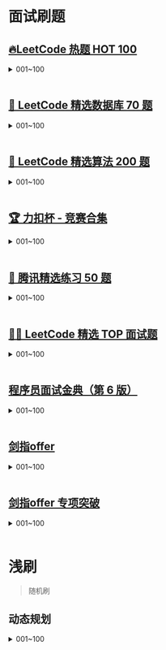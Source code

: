 
# 面试刷题
## [🔥LeetCode 热题 HOT 100 ](https://leetcode.cn/problem-list/2cktkvj/)
<details>
    <summary>001~100</summary>
    001. :heavy_check_mark: <a href="src/leetcode/editor/cn/interview/tophot/TwoSum.java">[1]两数之和	Easy</a><br/>
</details>
<br/>


## [💙 LeetCode 精选数据库 70 题](https://leetcode.cn/problem-list/qgq7m9e)
<details>
    <summary>001~100</summary>
</details>
<br/>

## [🧡 LeetCode 精选算法 200 题](https://leetcode.cn/problem-list/qg88wci)
<details>
    <summary>001~100</summary>
</details>
<br/>

## [🏆 力扣杯 - 竞赛合集](https://leetcode.cn/problem-list/7cyqwuv)
<details>
    <summary>001~100</summary>
</details>
<br/>

## [🐧 腾讯精选练习 50 题](https://leetcode.cn/problem-list/ex0k24j)
<details>
    <summary>001~100</summary>
</details>
<br/>

## [👨‍💻 LeetCode 精选 TOP 面试题](https://leetcode.cn/problem-list/2ckc81c)
<details>
    <summary>001~100</summary>
</details>
<br/>

## [程序员面试金典（第 6 版）](https://leetcode.cn/problem-list/xb9lfcwi)
<details>
    <summary>001~100</summary>
</details>
<br/>

## [剑指offer](https://leetcode.cn/problem-list/xb9nqhhg/)
<details>
    <summary>001~100</summary>
    001. :heavy_check_mark: <a href="src/leetcode/editor/cn/interview/srto/ShuZuZhongZhongFuDeShuZiLcof.java">[剑指 Offer 03]数组中重复的数字	Easy</a><br/>
    002. :heavy_check_mark: <a href="src/leetcode/editor/cn/interview/srto/ErWeiShuZuZhongDeChaZhaoLcof.java">[剑指 Offer 04]二维数组中的查找	Medium</a><br/>
    003. :heavy_check_mark: <a href="src/leetcode/editor/cn/interview/srto/TiHuanKongGeLcof.java">[剑指 Offer 05]替换空格	Easy</a><br/>
    004. :heavy_check_mark: <a href="src/leetcode/editor/cn/interview/srto/CongWeiDaoTouDaYinLianBiaoLcof.java">[剑指 Offer 06]从尾到头打印链表	Easy</a><br/>
    005. :heavy_check_mark: <a href="src/leetcode/editor/cn/interview/srto/ZhongJianErChaShuLcof.java">[剑指 Offer 07]重建二叉树	Medium</a><br/>
    006. :lock: <a href="src/leetcode/editor/cn/interview/srto/CongWeiDaoTouDaYinLianBiaoLcof.java">[剑指 Offer 09]用两个栈实现队列	Easy</a><br/>
    007. :lock: <a href="src/leetcode/editor/cn/interview/srto/CongWeiDaoTouDaYinLianBiaoLcof.java">[剑指 Offer 10- I]斐波那契数列	Easy</a><br/>
    008. :lock: <a href="src/leetcode/editor/cn/interview/srto/CongWeiDaoTouDaYinLianBiaoLcof.java">[剑指 Offer 10- II]青蛙跳台阶问题	Easy</a><br/>
    009. :lock: <a href="src/leetcode/editor/cn/interview/srto/CongWeiDaoTouDaYinLianBiaoLcof.java">[剑指 Offer 11]旋转数组的最小数字	Easy</a><br/>
    010. :lock: <a href="src/leetcode/editor/cn/interview/srto/CongWeiDaoTouDaYinLianBiaoLcof.java">[剑指 Offer 12]矩阵中的路径	Medium</a><br/>
    011. :lock: <a href="src/leetcode/editor/cn/interview/srto/CongWeiDaoTouDaYinLianBiaoLcof.java">[剑指 Offer 14- I]剪绳子	Medium</a><br/>
    012. :lock: <a href="src/leetcode/editor/cn/interview/srto/CongWeiDaoTouDaYinLianBiaoLcof.java">[剑指 Offer 14- II]剪绳子 II	Medium</a><br/>
    013. :lock: <a href="src/leetcode/editor/cn/interview/srto/CongWeiDaoTouDaYinLianBiaoLcof.java">[剑指 Offer 06]从尾到头打印链表	Easy</a><br/>
    014. :lock: <a href="src/leetcode/editor/cn/interview/srto/CongWeiDaoTouDaYinLianBiaoLcof.java">[剑指 Offer 15]二进制中1的个数	Easy</a><br/>
    015. :lock: <a href="src/leetcode/editor/cn/interview/srto/CongWeiDaoTouDaYinLianBiaoLcof.java">[剑指 Offer 16]数值的整数次方	Medium</a><br/>
    016. :lock: <a href="src/leetcode/editor/cn/interview/srto/CongWeiDaoTouDaYinLianBiaoLcof.java">[剑指 Offer 17]打印从1到最大的n位数	Easy</a><br/>
    017. :lock: <a href="src/leetcode/editor/cn/interview/srto/CongWeiDaoTouDaYinLianBiaoLcof.java">[剑指 Offer 18]删除链表的节点	Easy</a><br/>
    018. :lock: <a href="src/leetcode/editor/cn/interview/srto/CongWeiDaoTouDaYinLianBiaoLcof.java">[剑指 Offer 19]正则表达式匹配	Hard</a><br/>
    019. :lock: <a href="src/leetcode/editor/cn/interview/srto/CongWeiDaoTouDaYinLianBiaoLcof.java">[剑指 Offer 20]表示数值的字符串	Medium</a><br/>
    020. :lock: <a href="src/leetcode/editor/cn/interview/srto/CongWeiDaoTouDaYinLianBiaoLcof.java">[剑指 Offer 21]调整数组顺序使奇数位于偶数前面	Easy</a><br/>
    021. :lock: <a href="src/leetcode/editor/cn/interview/srto/CongWeiDaoTouDaYinLianBiaoLcof.java">[剑指 Offer 22]链表中倒数第k个节点	Easy</a><br/>
    022. :lock: <a href="src/leetcode/editor/cn/interview/srto/CongWeiDaoTouDaYinLianBiaoLcof.java">[剑指 Offer 24]反转链表	Easy</a><br/>
    023. :lock: <a href="src/leetcode/editor/cn/interview/srto/CongWeiDaoTouDaYinLianBiaoLcof.java">[剑指 Offer 25]合并两个排序的链表	Easy</a><br/>
    024. :lock: <a href="src/leetcode/editor/cn/interview/srto/CongWeiDaoTouDaYinLianBiaoLcof.java">[剑指 Offer 26]树的子结构	Medium</a><br/>
    025. :lock: <a href="src/leetcode/editor/cn/interview/srto/CongWeiDaoTouDaYinLianBiaoLcof.java">[剑指 Offer 27]二叉树的镜像	Easy</a><br/>
    026. :lock: <a href="src/leetcode/editor/cn/interview/srto/CongWeiDaoTouDaYinLianBiaoLcof.java">[剑指 Offer 28]对称的二叉树	Easy</a><br/>
    027. :lock: <a href="src/leetcode/editor/cn/interview/srto/CongWeiDaoTouDaYinLianBiaoLcof.java">[剑指 Offer 29]顺时针打印矩阵	Easy</a><br/>
    028. :lock: <a href="src/leetcode/editor/cn/interview/srto/CongWeiDaoTouDaYinLianBiaoLcof.java">[剑指 Offer 30]包含min函数的栈	Easy</a><br/>
    029. :lock: <a href="src/leetcode/editor/cn/interview/srto/CongWeiDaoTouDaYinLianBiaoLcof.java">[剑指 Offer 31]栈的压入、弹出序列	Medium</a><br/>
    030. :lock: <a href="src/leetcode/editor/cn/interview/srto/CongWeiDaoTouDaYinLianBiaoLcof.java">[剑指 Offer 32 - I]从上到下打印二叉树	Medium</a><br/>
    031. :lock: <a href="src/leetcode/editor/cn/interview/srto/CongWeiDaoTouDaYinLianBiaoLcof.java">[剑指 Offer 32 - II]从上到下打印二叉树 II	Easy</a><br/>
    032. :lock: <a href="src/leetcode/editor/cn/interview/srto/CongWeiDaoTouDaYinLianBiaoLcof.java">[剑指 Offer 32 - III]从上到下打印二叉树 III	Medium</a><br/>
    033. :lock: <a href="src/leetcode/editor/cn/interview/srto/CongWeiDaoTouDaYinLianBiaoLcof.java">[剑指 Offer 33]二叉搜索树的后序遍历序列	Medium</a><br/>
    034. :lock: <a href="src/leetcode/editor/cn/interview/srto/CongWeiDaoTouDaYinLianBiaoLcof.java">[剑指 Offer 34]二叉树中和为某一值的路径	Medium</a><br/>
    035. :lock: <a href="src/leetcode/editor/cn/interview/srto/CongWeiDaoTouDaYinLianBiaoLcof.java">[剑指 Offer 35]复杂链表的复制	Medium</a><br/>
    036. :lock: <a href="src/leetcode/editor/cn/interview/srto/CongWeiDaoTouDaYinLianBiaoLcof.java">[剑指 Offer 36]二叉搜索树与双向链表	Medium</a><br/>
    037. :lock: <a href="src/leetcode/editor/cn/interview/srto/CongWeiDaoTouDaYinLianBiaoLcof.java">[剑指 Offer 37]序列化二叉树	Hard</a><br/>
    038. :lock: <a href="src/leetcode/editor/cn/interview/srto/CongWeiDaoTouDaYinLianBiaoLcof.java">[剑指 Offer 38]字符串的排列	Medium</a><br/>
    039. :lock: <a href="src/leetcode/editor/cn/interview/srto/CongWeiDaoTouDaYinLianBiaoLcof.java">[剑指 Offer 39]数组中出现次数超过一半的数字	Easy</a><br/>
    040. :lock: <a href="src/leetcode/editor/cn/interview/srto/CongWeiDaoTouDaYinLianBiaoLcof.java">[剑指 Offer 40]最小的k个数	Easy</a><br/>
    050. :lock: <a href="src/leetcode/editor/cn/interview/srto/CongWeiDaoTouDaYinLianBiaoLcof.java">[剑指 Offer 41]数据流中的中位数	Hard</a><br/>
    051. :lock: <a href="src/leetcode/editor/cn/interview/srto/CongWeiDaoTouDaYinLianBiaoLcof.java">[剑指 Offer 42]连续子数组的最大和	Easy</a><br/>
    052. :lock: <a href="src/leetcode/editor/cn/interview/srto/CongWeiDaoTouDaYinLianBiaoLcof.java">[剑指 Offer 43]1～n 整数中 1 出现的次数	Hard</a><br/>
    053. :lock: <a href="src/leetcode/editor/cn/interview/srto/CongWeiDaoTouDaYinLianBiaoLcof.java">[剑指 Offer 44]数字序列中某一位的数字	Medium</a><br/>
    054. :lock: <a href="src/leetcode/editor/cn/interview/srto/CongWeiDaoTouDaYinLianBiaoLcof.java">[剑指 Offer 45]把数组排成最小的数	Medium</a><br/>
    055. :lock: <a href="src/leetcode/editor/cn/interview/srto/CongWeiDaoTouDaYinLianBiaoLcof.java">[剑指 Offer 46]把数字翻译成字符串	Medium</a><br/>
    056. :lock: <a href="src/leetcode/editor/cn/interview/srto/CongWeiDaoTouDaYinLianBiaoLcof.java">[剑指 Offer 47]礼物的最大价值	Medium</a><br/>
    057. :lock: <a href="src/leetcode/editor/cn/interview/srto/CongWeiDaoTouDaYinLianBiaoLcof.java">[剑指 Offer 48]最长不含重复字符的子字符串	Medium</a><br/>
    058. :lock: <a href="src/leetcode/editor/cn/interview/srto/CongWeiDaoTouDaYinLianBiaoLcof.java">[剑指 Offer 49]丑数	Medium</a><br/>
    059. :lock: <a href="src/leetcode/editor/cn/interview/srto/CongWeiDaoTouDaYinLianBiaoLcof.java">[剑指 Offer 50]第一个只出现一次的字符	Easy</a><br/>
    060. :lock: <a href="src/leetcode/editor/cn/interview/srto/CongWeiDaoTouDaYinLianBiaoLcof.java">[剑指 Offer 51]数组中的逆序对	Hard</a><br/>
    061. :lock: <a href="src/leetcode/editor/cn/interview/srto/CongWeiDaoTouDaYinLianBiaoLcof.java">[剑指 Offer 52]两个链表的第一个公共节点	Easy</a><br/>
    062. :lock: <a href="src/leetcode/editor/cn/interview/srto/CongWeiDaoTouDaYinLianBiaoLcof.java">[剑指 Offer 53 - I]在排序数组中查找数字 I	Easy</a><br/>
    063. :lock: <a href="src/leetcode/editor/cn/interview/srto/CongWeiDaoTouDaYinLianBiaoLcof.java">[剑指 Offer 53 - II]0～n-1中缺失的数字	Easy</a><br/>
    064. :lock: <a href="src/leetcode/editor/cn/interview/srto/CongWeiDaoTouDaYinLianBiaoLcof.java">[剑指 Offer 54]二叉搜索树的第k大节点	Easy</a><br/>
    065. :lock: <a href="src/leetcode/editor/cn/interview/srto/CongWeiDaoTouDaYinLianBiaoLcof.java">[剑指 Offer 55 - I]二叉树的深度	Easy</a><br/>
    066. :lock: <a href="src/leetcode/editor/cn/interview/srto/CongWeiDaoTouDaYinLianBiaoLcof.java">[剑指 Offer 55 - II]平衡二叉树	Easy</a><br/>
    067. :lock: <a href="src/leetcode/editor/cn/interview/srto/CongWeiDaoTouDaYinLianBiaoLcof.java">[剑指 Offer 56 - I]数组中数字出现的次数	Medium</a><br/>
    068. :lock: <a href="src/leetcode/editor/cn/interview/srto/CongWeiDaoTouDaYinLianBiaoLcof.java">[剑指 Offer 56 - II]数组中数字出现的次数 II	Medium</a><br/>
    069. :lock: <a href="src/leetcode/editor/cn/interview/srto/CongWeiDaoTouDaYinLianBiaoLcof.java">[剑指 Offer 57]和为s的两个数字	Easy</a><br/>
    070. :lock: <a href="src/leetcode/editor/cn/interview/srto/CongWeiDaoTouDaYinLianBiaoLcof.java">[剑指 Offer 57 - II]和为s的连续正数序列	Easy</a><br/>
    071. :lock: <a href="src/leetcode/editor/cn/interview/srto/CongWeiDaoTouDaYinLianBiaoLcof.java">[剑指 Offer 58 - I]翻转单词顺序	Easy</a><br/>
    072. :lock: <a href="src/leetcode/editor/cn/interview/srto/CongWeiDaoTouDaYinLianBiaoLcof.java">[剑指 Offer 58 - II]左旋转字符串	Easy</a><br/>
    073. :lock: <a href="src/leetcode/editor/cn/interview/srto/CongWeiDaoTouDaYinLianBiaoLcof.java">[剑指 Offer 59 - I]滑动窗口的最大值	Hard</a><br/>
    074. :lock: <a href="src/leetcode/editor/cn/interview/srto/CongWeiDaoTouDaYinLianBiaoLcof.java">[剑指 Offer 59 - II]队列的最大值	Medium</a><br/>
    075. :lock: <a href="src/leetcode/editor/cn/interview/srto/CongWeiDaoTouDaYinLianBiaoLcof.java">[剑指 Offer 60]n个骰子的点数	Medium</a><br/>
    076. :lock: <a href="src/leetcode/editor/cn/interview/srto/CongWeiDaoTouDaYinLianBiaoLcof.java">[剑指 Offer 61]扑克牌中的顺子	Easy</a><br/>
    077. :lock: <a href="src/leetcode/editor/cn/interview/srto/CongWeiDaoTouDaYinLianBiaoLcof.java">[剑指 Offer 62]圆圈中最后剩下的数字	Easy</a><br/>
    078. :lock: <a href="src/leetcode/editor/cn/interview/srto/CongWeiDaoTouDaYinLianBiaoLcof.java">[剑指 Offer 63]股票的最大利润	Medium</a><br/>
    079. :lock: <a href="src/leetcode/editor/cn/interview/srto/CongWeiDaoTouDaYinLianBiaoLcof.java">[剑指 Offer 64]求1+2+…+n	Medium</a><br/>
    080. :lock: <a href="src/leetcode/editor/cn/interview/srto/CongWeiDaoTouDaYinLianBiaoLcof.java">[剑指 Offer 65]不用加减乘除做加法	Easy</a><br/>
    081. :lock: <a href="src/leetcode/editor/cn/interview/srto/CongWeiDaoTouDaYinLianBiaoLcof.java">[剑指 Offer 66]构建乘积数组	Medium</a><br/>
    082. :lock: <a href="src/leetcode/editor/cn/interview/srto/CongWeiDaoTouDaYinLianBiaoLcof.java">[剑指 Offer 67]把字符串转换成整数	Medium</a><br/>
    083. :lock: <a href="src/leetcode/editor/cn/interview/srto/CongWeiDaoTouDaYinLianBiaoLcof.java">[剑指 Offer 68 - I]二叉搜索树的最近公共祖先	Easy</a><br/>
    084. :lock: <a href="src/leetcode/editor/cn/interview/srto/CongWeiDaoTouDaYinLianBiaoLcof.java">[剑指 Offer 68 - II]二叉树的最近公共祖先	Easy</a><br/>
</details>
<br/>

## [剑指offer 专项突破](https://leetcode.cn/problem-list/e8X3pBZi/)
<details>
    <summary>001~100</summary>
    001. :lock: <a href="src/leetcode/editor/cn/interview/srto/ShuZuZhongZhongFuDeShuZiLcof.java">[剑指 Offer II 001]整数除法	Easy</a><br/>
    002. :lock: <a href="src/leetcode/editor/cn/interview/srto/ErWeiShuZuZhongDeChaZhaoLcof.java">[剑指 Offer II 002]二进制加法	Easy</a><br/>
    003. :lock: <a href="src/leetcode/editor/cn/interview/srto/TiHuanKongGeLcof.java">[剑指 Offer II 003]前 n 个数字二进制中 1 的个数	Easy</a><br/>
    004. :lock: <a href="src/leetcode/editor/cn/interview/srto/CongWeiDaoTouDaYinLianBiaoLcof.java">[剑指 Offer II 004]只出现一次的数字 	Medium</a><br/>
    005. :lock: <a href="src/leetcode/editor/cn/interview/srto/CongWeiDaoTouDaYinLianBiaoLcof.java">[剑指 Offer II 005]单词长度的最大乘积	Medium</a><br/>
    006. :lock: <a href="src/leetcode/editor/cn/interview/srto/CongWeiDaoTouDaYinLianBiaoLcof.java">[剑指 Offer II 006]排序数组中两个数字之和	Easy</a><br/>
    007. :lock: <a href="src/leetcode/editor/cn/interview/srto/CongWeiDaoTouDaYinLianBiaoLcof.java">[剑指 Offer II 007]数组中和为 0 的三个数	Medium</a><br/>
    008. :lock: <a href="src/leetcode/editor/cn/interview/srto/CongWeiDaoTouDaYinLianBiaoLcof.java">[剑指 Offer II 008]和大于等于 target 的最短子数组	Medium</a><br/>
    009. :lock: <a href="src/leetcode/editor/cn/interview/srto/CongWeiDaoTouDaYinLianBiaoLcof.java">[剑指 Offer II 009]乘积小于 K 的子数组	Medium</a><br/>
    010. :lock: <a href="src/leetcode/editor/cn/interview/srto/CongWeiDaoTouDaYinLianBiaoLcof.java">[剑指 Offer II 010]和为 k 的子数组	Medium</a><br/>
    011. :lock: <a href="src/leetcode/editor/cn/interview/srto/CongWeiDaoTouDaYinLianBiaoLcof.java">[剑指 Offer II 011]0 和 1 个数相同的子数组	Medium</a><br/>
    012. :lock: <a href="src/leetcode/editor/cn/interview/srto/CongWeiDaoTouDaYinLianBiaoLcof.java">[剑指 Offer II 012]左右两边子数组的和相等	Easy</a><br/>
    013. :lock: <a href="src/leetcode/editor/cn/interview/srto/CongWeiDaoTouDaYinLianBiaoLcof.java">[剑指 Offer II 013]二维子矩阵的和	Medium</a><br/>
    014. :lock: <a href="src/leetcode/editor/cn/interview/srto/CongWeiDaoTouDaYinLianBiaoLcof.java">[剑指 Offer II 014]字符串中的变位词	Medium</a><br/>
    015. :lock: <a href="src/leetcode/editor/cn/interview/srto/CongWeiDaoTouDaYinLianBiaoLcof.java">[剑指 Offer II 015]字符串中的所有变位词	Medium</a><br/>
    016. :lock: <a href="src/leetcode/editor/cn/interview/srto/CongWeiDaoTouDaYinLianBiaoLcof.java">[剑指 Offer II 016]不含重复字符的最长子字符串	Medium</a><br/>
    017. :lock: <a href="src/leetcode/editor/cn/interview/srto/CongWeiDaoTouDaYinLianBiaoLcof.java">[剑指 Offer II 017]含有所有字符的最短字符串	Hard</a><br/>
    018. :lock: <a href="src/leetcode/editor/cn/interview/srto/CongWeiDaoTouDaYinLianBiaoLcof.java">[剑指 Offer II 018]有效的回文	Easy</a><br/>
    019. :lock: <a href="src/leetcode/editor/cn/interview/srto/CongWeiDaoTouDaYinLianBiaoLcof.java">[剑指 Offer II 019]最多删除一个字符得到回文	Easy</a><br/>
    020. :lock: <a href="src/leetcode/editor/cn/interview/srto/CongWeiDaoTouDaYinLianBiaoLcof.java">[剑指 Offer II 020]回文子字符串的个数	Medium</a><br/>
    021. :lock: <a href="src/leetcode/editor/cn/interview/srto/CongWeiDaoTouDaYinLianBiaoLcof.java">[剑指 Offer II 021]删除链表的倒数第 n 个结点	Medium</a><br/>
    022. :lock: <a href="src/leetcode/editor/cn/interview/srto/CongWeiDaoTouDaYinLianBiaoLcof.java">[剑指 Offer II 022]链表中环的入口节点	Medium</a><br/>
    023. :lock: <a href="src/leetcode/editor/cn/interview/srto/CongWeiDaoTouDaYinLianBiaoLcof.java">[剑指 Offer II 023]两个链表的第一个重合节点	Easy</a><br/>
    024. :lock: <a href="src/leetcode/editor/cn/interview/srto/CongWeiDaoTouDaYinLianBiaoLcof.java">[剑指 Offer II 024]反转链表	Easy</a><br/>
    025. :lock: <a href="src/leetcode/editor/cn/interview/srto/CongWeiDaoTouDaYinLianBiaoLcof.java">[剑指 Offer II 025]链表中的两数相加	Medium</a><br/>
    026. :lock: <a href="src/leetcode/editor/cn/interview/srto/CongWeiDaoTouDaYinLianBiaoLcof.java">[剑指 Offer II 026]重排链表	Medium</a><br/>
    027. :lock: <a href="src/leetcode/editor/cn/interview/srto/CongWeiDaoTouDaYinLianBiaoLcof.java">[剑指 Offer II 027]回文链表	Easy</a><br/>
    028. :lock: <a href="src/leetcode/editor/cn/interview/srto/CongWeiDaoTouDaYinLianBiaoLcof.java">[剑指 Offer II 028]展平多级双向链表	Medium</a><br/>
    029. :lock: <a href="src/leetcode/editor/cn/interview/srto/CongWeiDaoTouDaYinLianBiaoLcof.java">[剑指 Offer II 029]排序的循环链表	Medium</a><br/>
    030. :lock: <a href="src/leetcode/editor/cn/interview/srto/CongWeiDaoTouDaYinLianBiaoLcof.java">[剑指 Offer II 030]插入、删除和随机访问都是 O(1) 的容器	Medium</a><br/>
    031. :lock: <a href="src/leetcode/editor/cn/interview/srto/CongWeiDaoTouDaYinLianBiaoLcof.java">[剑指 Offer II 031]最近最少使用缓存	Medium</a><br/>
    032. :lock: <a href="src/leetcode/editor/cn/interview/srto/CongWeiDaoTouDaYinLianBiaoLcof.java">[剑指 Offer II 032]有效的变位词	Easy</a><br/>
    033. :lock: <a href="src/leetcode/editor/cn/interview/srto/CongWeiDaoTouDaYinLianBiaoLcof.java">[剑指 Offer II 033]变位词组	Medium</a><br/>
    034. :lock: <a href="src/leetcode/editor/cn/interview/srto/CongWeiDaoTouDaYinLianBiaoLcof.java">[剑指 Offer II 034]外星语言是否排序	Easy</a><br/>
    035. :lock: <a href="src/leetcode/editor/cn/interview/srto/CongWeiDaoTouDaYinLianBiaoLcof.java">[剑指 Offer II 035]最小时间差	Medium</a><br/>
    036. :lock: <a href="src/leetcode/editor/cn/interview/srto/CongWeiDaoTouDaYinLianBiaoLcof.java">[剑指 Offer II 036]后缀表达式	Medium</a><br/>
    037. :lock: <a href="src/leetcode/editor/cn/interview/srto/CongWeiDaoTouDaYinLianBiaoLcof.java">[剑指 Offer II 037]小行星碰撞	Medium</a><br/>
    038. :lock: <a href="src/leetcode/editor/cn/interview/srto/CongWeiDaoTouDaYinLianBiaoLcof.java">[剑指 Offer II 038]每日温度	Medium</a><br/>
    039. :lock: <a href="src/leetcode/editor/cn/interview/srto/CongWeiDaoTouDaYinLianBiaoLcof.java">[剑指 Offer II 039]直方图最大矩形面积	Hard</a><br/>
    040. :lock: <a href="src/leetcode/editor/cn/interview/srto/CongWeiDaoTouDaYinLianBiaoLcof.java">[剑指 Offer II 040]矩阵中最大的矩形	Hard</a><br/>
    050. :lock: <a href="src/leetcode/editor/cn/interview/srto/CongWeiDaoTouDaYinLianBiaoLcof.java">[剑指 Offer II 041]滑动窗口的平均值	Easy</a><br/>
    051. :lock: <a href="src/leetcode/editor/cn/interview/srto/CongWeiDaoTouDaYinLianBiaoLcof.java">[剑指 Offer II 042]最近请求次数	Easy</a><br/>
    052. :lock: <a href="src/leetcode/editor/cn/interview/srto/CongWeiDaoTouDaYinLianBiaoLcof.java">[剑指 Offer II 043]往完全二叉树添加节点	Medium</a><br/>
    053. :lock: <a href="src/leetcode/editor/cn/interview/srto/CongWeiDaoTouDaYinLianBiaoLcof.java">[剑指 Offer II 044]二叉树每层的最大值	Medium</a><br/>
    054. :lock: <a href="src/leetcode/editor/cn/interview/srto/CongWeiDaoTouDaYinLianBiaoLcof.java">[剑指 Offer II 045]二叉树最底层最左边的值	Medium</a><br/>
    055. :lock: <a href="src/leetcode/editor/cn/interview/srto/CongWeiDaoTouDaYinLianBiaoLcof.java">[剑指 Offer II 046]二叉树的右侧视图	Medium</a><br/>
    056. :lock: <a href="src/leetcode/editor/cn/interview/srto/CongWeiDaoTouDaYinLianBiaoLcof.java">[剑指 Offer II 047]二叉树剪枝	Medium</a><br/>
    057. :lock: <a href="src/leetcode/editor/cn/interview/srto/CongWeiDaoTouDaYinLianBiaoLcof.java">[剑指 Offer II 048]序列化与反序列化二叉树	Hard</a><br/>
    058. :lock: <a href="src/leetcode/editor/cn/interview/srto/CongWeiDaoTouDaYinLianBiaoLcof.java">[剑指 Offer II 049]从根节点到叶节点的路径数字之和	Medium</a><br/>
    059. :lock: <a href="src/leetcode/editor/cn/interview/srto/CongWeiDaoTouDaYinLianBiaoLcof.java">[剑指 Offer II 050]向下的路径节点之和	Medium</a><br/>
    060. :lock: <a href="src/leetcode/editor/cn/interview/srto/CongWeiDaoTouDaYinLianBiaoLcof.java">[剑指 Offer II 051]节点之和最大的路径	Hard</a><br/>
    061. :lock: <a href="src/leetcode/editor/cn/interview/srto/CongWeiDaoTouDaYinLianBiaoLcof.java">[剑指 Offer II 052]展平二叉搜索树	Easy</a><br/>
    062. :lock: <a href="src/leetcode/editor/cn/interview/srto/CongWeiDaoTouDaYinLianBiaoLcof.java">[剑指 Offer II 053]二叉搜索树中的中序后继	Medium</a><br/>
    063. :lock: <a href="src/leetcode/editor/cn/interview/srto/CongWeiDaoTouDaYinLianBiaoLcof.java">[剑指 Offer II 054]所有大于等于节点的值之和	Medium</a><br/>
    064. :lock: <a href="src/leetcode/editor/cn/interview/srto/CongWeiDaoTouDaYinLianBiaoLcof.java">[剑指 Offer II 055]二叉搜索树迭代器	Medium</a><br/>
    065. :lock: <a href="src/leetcode/editor/cn/interview/srto/CongWeiDaoTouDaYinLianBiaoLcof.java">[剑指 Offer II 056]二叉搜索树中两个节点之和	Easy</a><br/>
    066. :lock: <a href="src/leetcode/editor/cn/interview/srto/CongWeiDaoTouDaYinLianBiaoLcof.java">[剑指 Offer II 057]值和下标之差都在给定的范围内	Medium</a><br/>
    067. :lock: <a href="src/leetcode/editor/cn/interview/srto/CongWeiDaoTouDaYinLianBiaoLcof.java">[剑指 Offer II 058]日程表	Medium</a><br/>
    068. :lock: <a href="src/leetcode/editor/cn/interview/srto/CongWeiDaoTouDaYinLianBiaoLcof.java">[剑指 Offer II 059]数据流的第 K 大数值	Easy</a><br/>
    069. :lock: <a href="src/leetcode/editor/cn/interview/srto/CongWeiDaoTouDaYinLianBiaoLcof.java">[剑指 Offer II 060]出现频率最高的 k 个数字	Medium</a><br/>
    070. :lock: <a href="src/leetcode/editor/cn/interview/srto/CongWeiDaoTouDaYinLianBiaoLcof.java">[剑指 Offer II 061]和最小的 k 个数对	Medium</a><br/>
    071. :lock: <a href="src/leetcode/editor/cn/interview/srto/CongWeiDaoTouDaYinLianBiaoLcof.java">[剑指 Offer II 062]实现前缀树	Medium</a><br/>
    072. :lock: <a href="src/leetcode/editor/cn/interview/srto/CongWeiDaoTouDaYinLianBiaoLcof.java">[剑指 Offer II 063]替换单词	Medium</a><br/>
    073. :lock: <a href="src/leetcode/editor/cn/interview/srto/CongWeiDaoTouDaYinLianBiaoLcof.java">[剑指 Offer II 064]神奇的字典	Medium</a><br/>
    074. :lock: <a href="src/leetcode/editor/cn/interview/srto/CongWeiDaoTouDaYinLianBiaoLcof.java">[剑指 Offer II 065]最短的单词编码	Medium</a><br/>
    075. :lock: <a href="src/leetcode/editor/cn/interview/srto/CongWeiDaoTouDaYinLianBiaoLcof.java">[剑指 Offer II 066]单词之和	Medium</a><br/>
    076. :lock: <a href="src/leetcode/editor/cn/interview/srto/CongWeiDaoTouDaYinLianBiaoLcof.java">[剑指 Offer II 067]最大的异或	Medium</a><br/>
    077. :lock: <a href="src/leetcode/editor/cn/interview/srto/CongWeiDaoTouDaYinLianBiaoLcof.java">[剑指 Offer II 068]查找插入位置	Easy</a><br/>
    078. :lock: <a href="src/leetcode/editor/cn/interview/srto/CongWeiDaoTouDaYinLianBiaoLcof.java">[剑指 Offer II 069]山峰数组的顶部	Easy</a><br/>
    079. :lock: <a href="src/leetcode/editor/cn/interview/srto/CongWeiDaoTouDaYinLianBiaoLcof.java">[剑指 Offer II 070]排序数组中只出现一次的数字	Medium</a><br/>
    080. :lock: <a href="src/leetcode/editor/cn/interview/srto/CongWeiDaoTouDaYinLianBiaoLcof.java">[剑指 Offer II 071]按权重生成随机数	Medium</a><br/>
    081. :lock: <a href="src/leetcode/editor/cn/interview/srto/CongWeiDaoTouDaYinLianBiaoLcof.java">[剑指 Offer II 072]求平方根	Easy</a><br/>
    082. :lock: <a href="src/leetcode/editor/cn/interview/srto/CongWeiDaoTouDaYinLianBiaoLcof.java">[剑指 Offer II 073]狒狒吃香蕉	Medium</a><br/>
    083. :lock: <a href="src/leetcode/editor/cn/interview/srto/CongWeiDaoTouDaYinLianBiaoLcof.java">[剑指 Offer II 074]合并区间	Medium</a><br/>
    084. :lock: <a href="src/leetcode/editor/cn/interview/srto/CongWeiDaoTouDaYinLianBiaoLcof.java">[剑指 Offer II 075]数组相对排序	Easy</a><br/>
    085. :lock: <a href="src/leetcode/editor/cn/interview/srto/CongWeiDaoTouDaYinLianBiaoLcof.java">[剑指 Offer II 076]数组中的第 k 大的数字	Medium</a><br/>
    086  :lock: <a href="src/leetcode/editor/cn/interview/srto/CongWeiDaoTouDaYinLianBiaoLcof.java">[剑指 Offer II 077]链表排序	Medium</a><br/>
    087. :lock: <a href="src/leetcode/editor/cn/interview/srto/CongWeiDaoTouDaYinLianBiaoLcof.java">[剑指 Offer II 078]合并排序链表	Hard</a><br/>
    088. :lock: <a href="src/leetcode/editor/cn/interview/srto/CongWeiDaoTouDaYinLianBiaoLcof.java">[剑指 Offer II 079]所有子集	Medium</a><br/>
    089. :lock: <a href="src/leetcode/editor/cn/interview/srto/CongWeiDaoTouDaYinLianBiaoLcof.java">[剑指 Offer II 080]含有 k 个元素的组合	Medium</a><br/>
    090. :lock: <a href="src/leetcode/editor/cn/interview/srto/CongWeiDaoTouDaYinLianBiaoLcof.java">[剑指 Offer II 081]允许重复选择元素的组合	Medium</a><br/>
    091. :lock: <a href="src/leetcode/editor/cn/interview/srto/CongWeiDaoTouDaYinLianBiaoLcof.java">[剑指 Offer II 082]含有重复元素集合的组合	Medium</a><br/>
    092. :lock: <a href="src/leetcode/editor/cn/interview/srto/CongWeiDaoTouDaYinLianBiaoLcof.java">[剑指 Offer II 083]没有重复元素集合的全排列	Medium</a><br/>
    093. :lock: <a href="src/leetcode/editor/cn/interview/srto/CongWeiDaoTouDaYinLianBiaoLcof.java">[剑指 Offer II 084]含有重复元素集合的全排列 	Medium</a><br/>
    094. :lock: <a href="src/leetcode/editor/cn/interview/srto/CongWeiDaoTouDaYinLianBiaoLcof.java">[剑指 Offer II 085]生成匹配的括号	Medium</a><br/>
    095. :lock: <a href="src/leetcode/editor/cn/interview/srto/CongWeiDaoTouDaYinLianBiaoLcof.java">[剑指 Offer II 086]分割回文子字符串	Medium</a><br/>
    096. :lock: <a href="src/leetcode/editor/cn/interview/srto/CongWeiDaoTouDaYinLianBiaoLcof.java">[剑指 Offer II 087]复原 IP 	Medium</a><br/>
    097. :lock: <a href="src/leetcode/editor/cn/interview/srto/CongWeiDaoTouDaYinLianBiaoLcof.java">[剑指 Offer II 088]爬楼梯的最少成本	Easy</a><br/>
    098. :lock: <a href="src/leetcode/editor/cn/interview/srto/CongWeiDaoTouDaYinLianBiaoLcof.java">[剑指 Offer II 089]房屋偷盗	Medium</a><br/>
    099. :lock: <a href="src/leetcode/editor/cn/interview/srto/CongWeiDaoTouDaYinLianBiaoLcof.java">[剑指 Offer II 090]环形房屋偷盗	Medium</a><br/>
    100. :lock: <a href="src/leetcode/editor/cn/interview/srto/CongWeiDaoTouDaYinLianBiaoLcof.java">[剑指 Offer II 091]粉刷房子	Medium</a><br/>
    101. :lock: <a href="src/leetcode/editor/cn/interview/srto/CongWeiDaoTouDaYinLianBiaoLcof.java">[剑指 Offer II 092]翻转字符	Medium</a><br/>
    102. :lock: <a href="src/leetcode/editor/cn/interview/srto/CongWeiDaoTouDaYinLianBiaoLcof.java">[剑指 Offer II 093]最长斐波那契数列	Medium</a><br/>
    103. :lock: <a href="src/leetcode/editor/cn/interview/srto/CongWeiDaoTouDaYinLianBiaoLcof.java">[剑指 Offer II 094]最少回文分割	Hard</a><br/>
    104. :lock: <a href="src/leetcode/editor/cn/interview/srto/CongWeiDaoTouDaYinLianBiaoLcof.java">[剑指 Offer II 095]最长公共子序列	Medium</a><br/>
    105. :lock: <a href="src/leetcode/editor/cn/interview/srto/CongWeiDaoTouDaYinLianBiaoLcof.java">[剑指 Offer II 096]字符串交织	Medium</a><br/>
    106. :lock: <a href="src/leetcode/editor/cn/interview/srto/CongWeiDaoTouDaYinLianBiaoLcof.java">[剑指 Offer II 097]子序列的数目	Hard</a><br/>
    107. :lock: <a href="src/leetcode/editor/cn/interview/srto/CongWeiDaoTouDaYinLianBiaoLcof.java">[剑指 Offer II 098]路径的数目	Medium</a><br/>
    108. :lock: <a href="src/leetcode/editor/cn/interview/srto/CongWeiDaoTouDaYinLianBiaoLcof.java">[剑指 Offer II 099]最小路径之和	Medium</a><br/>
    109. :lock: <a href="src/leetcode/editor/cn/interview/srto/CongWeiDaoTouDaYinLianBiaoLcof.java">[剑指 Offer II 100]三角形中最小路径之和	Medium</a><br/>
    110. :lock: <a href="src/leetcode/editor/cn/interview/srto/CongWeiDaoTouDaYinLianBiaoLcof.java">[剑指 Offer II 101]分割等和子集	Easy</a><br/>
    111. :lock: <a href="src/leetcode/editor/cn/interview/srto/CongWeiDaoTouDaYinLianBiaoLcof.java">[剑指 Offer II 102]加减的目标值	Medium</a><br/>
    112. :lock: <a href="src/leetcode/editor/cn/interview/srto/CongWeiDaoTouDaYinLianBiaoLcof.java">[剑指 Offer II 103]最少的硬币数目	Medium</a><br/>
    113. :lock: <a href="src/leetcode/editor/cn/interview/srto/CongWeiDaoTouDaYinLianBiaoLcof.java">[剑指 Offer II 104]排列的数目	Medium</a><br/>
    114. :lock: <a href="src/leetcode/editor/cn/interview/srto/CongWeiDaoTouDaYinLianBiaoLcof.java">[剑指 Offer II 105]岛屿的最大面积	Medium</a><br/>
    115. :lock: <a href="src/leetcode/editor/cn/interview/srto/CongWeiDaoTouDaYinLianBiaoLcof.java">[剑指 Offer II 106]二分图	Medium</a><br/>
    116. :lock: <a href="src/leetcode/editor/cn/interview/srto/CongWeiDaoTouDaYinLianBiaoLcof.java">[剑指 Offer II 107]矩阵中的距离	Medium</a><br/>
    117. :lock: <a href="src/leetcode/editor/cn/interview/srto/CongWeiDaoTouDaYinLianBiaoLcof.java">[剑指 Offer II 108]单词演变	Hard</a><br/>
    118. :lock: <a href="src/leetcode/editor/cn/interview/srto/CongWeiDaoTouDaYinLianBiaoLcof.java">[剑指 Offer II 109]开密码锁	Medium</a><br/>
    119. :lock: <a href="src/leetcode/editor/cn/interview/srto/CongWeiDaoTouDaYinLianBiaoLcof.java">[剑指 Offer II 110]所有路径	Medium</a><br/>
    120. :lock: <a href="src/leetcode/editor/cn/interview/srto/CongWeiDaoTouDaYinLianBiaoLcof.java">[剑指 Offer II 111]计算除法	Medium</a><br/>
    121. :lock: <a href="src/leetcode/editor/cn/interview/srto/CongWeiDaoTouDaYinLianBiaoLcof.java">[剑指 Offer II 112]最长递增路径	Hard</a><br/>
    122. :lock: <a href="src/leetcode/editor/cn/interview/srto/CongWeiDaoTouDaYinLianBiaoLcof.java">[剑指 Offer II 113]课程顺序	Medium</a><br/>
    123. :lock: <a href="src/leetcode/editor/cn/interview/srto/CongWeiDaoTouDaYinLianBiaoLcof.java">[剑指 Offer II 114]外星文字典	Hard</a><br/>
    124. :lock: <a href="src/leetcode/editor/cn/interview/srto/CongWeiDaoTouDaYinLianBiaoLcof.java">[剑指 Offer II 115]重建序列	Medium</a><br/>
    125. :lock: <a href="src/leetcode/editor/cn/interview/srto/CongWeiDaoTouDaYinLianBiaoLcof.java">[剑指 Offer II 116]省份数量	Medium</a><br/>
    126. :lock: <a href="src/leetcode/editor/cn/interview/srto/CongWeiDaoTouDaYinLianBiaoLcof.java">[剑指 Offer II 117]相似的字符串	Hard</a><br/>
    127. :lock: <a href="src/leetcode/editor/cn/interview/srto/CongWeiDaoTouDaYinLianBiaoLcof.java">[剑指 Offer II 118]多余的边	Medium</a><br/>
    128. :lock: <a href="src/leetcode/editor/cn/interview/srto/CongWeiDaoTouDaYinLianBiaoLcof.java">[剑指 Offer II 119]最长连续序列	Medium</a><br/>
    129. :lock: <a href="src/leetcode/editor/cn/interview/srto/CongWeiDaoTouDaYinLianBiaoLcof.java">[面试题13]机器人的运动范围	Medium</a><br/>
</details>

<br/>


# 浅刷
> 随机刷
## 动态规划
<details>
    <summary>001~100</summary>
    1. :heavy_check_mark: 509: 斐波那契数
    2. :heavy_check_mark: 70: 爬楼梯
    3. :heavy_check_mark: 746: 最小花费爬楼梯
    4. :heavy_check_mark: 62: 不同路径
    5. :heavy_check_mark: 63: 不同路径2 
    6. :heavy_check_mark: 343: 整数拆分

</details>
  